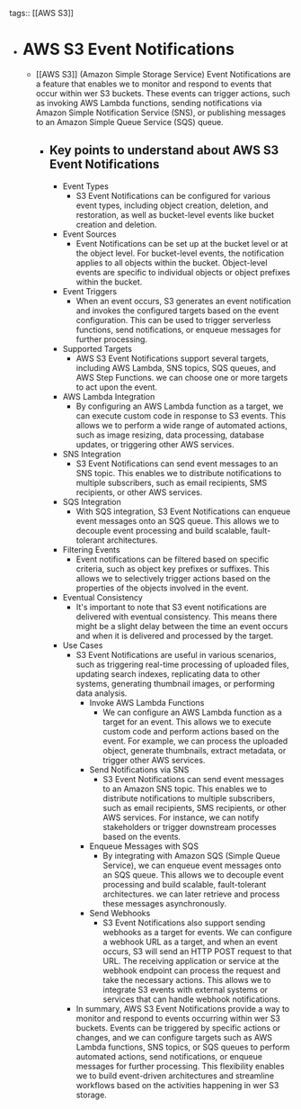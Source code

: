 tags:: [[AWS S3]]

- # AWS S3 Event Notifications
	- [[AWS S3]] (Amazon Simple Storage Service) Event Notifications are a feature that enables we to monitor and respond to events that occur within wer S3 buckets. These events can trigger actions, such as invoking AWS Lambda functions, sending notifications via Amazon Simple Notification Service (SNS), or publishing messages to an Amazon Simple Queue Service (SQS) queue.
		- ## Key points to understand about AWS S3 Event Notifications
			- Event Types
				- S3 Event Notifications can be configured for various event types, including object creation, deletion, and restoration, as well as bucket-level events like bucket creation and deletion.
			- Event Sources
				- Event Notifications can be set up at the bucket level or at the object level. For bucket-level events, the notification applies to all objects within the bucket. Object-level events are specific to individual objects or object prefixes within the bucket.
			- Event Triggers
				- When an event occurs, S3 generates an event notification and invokes the configured targets based on the event configuration. This can be used to trigger serverless functions, send notifications, or enqueue messages for further processing.
			- Supported Targets
				- AWS S3 Event Notifications support several targets, including AWS Lambda, SNS topics, SQS queues, and AWS Step Functions. we can choose one or more targets to act upon the event.
			- AWS Lambda Integration
				- By configuring an AWS Lambda function as a target, we can execute custom code in response to S3 events. This allows we to perform a wide range of automated actions, such as image resizing, data processing, database updates, or triggering other AWS services.
			- SNS Integration
				- S3 Event Notifications can send event messages to an SNS topic. This enables we to distribute notifications to multiple subscribers, such as email recipients, SMS recipients, or other AWS services.
			- SQS Integration
				- With SQS integration, S3 Event Notifications can enqueue event messages onto an SQS queue. This allows we to decouple event processing and build scalable, fault-tolerant architectures.
			- Filtering Events
				- Event notifications can be filtered based on specific criteria, such as object key prefixes or suffixes. This allows we to selectively trigger actions based on the properties of the objects involved in the event.
			- Eventual Consistency
				- It's important to note that S3 event notifications are delivered with eventual consistency. This means there might be a slight delay between the time an event occurs and when it is delivered and processed by the target.
			- Use Cases
				- S3 Event Notifications are useful in various scenarios, such as triggering real-time processing of uploaded files, updating search indexes, replicating data to other systems, generating thumbnail images, or performing data analysis.
					- Invoke AWS Lambda Functions
						- We can configure an AWS Lambda function as a target for an event. This allows we to execute custom code and perform actions based on the event. For example, we can process the uploaded object, generate thumbnails, extract metadata, or trigger other AWS services.
					- Send Notifications via SNS
						- S3 Event Notifications can send event messages to an Amazon SNS topic. This enables we to distribute notifications to multiple subscribers, such as email recipients, SMS recipients, or other AWS services. For instance, we can notify stakeholders or trigger downstream processes based on the events.
					- Enqueue Messages with SQS
						- By integrating with Amazon SQS (Simple Queue Service), we can enqueue event messages onto an SQS queue. This allows we to decouple event processing and build scalable, fault-tolerant architectures. we can later retrieve and process these messages asynchronously.
					- Send Webhooks
						- S3 Event Notifications also support sending webhooks as a target for events. We can configure a webhook URL as a target, and when an event occurs, S3 will send an HTTP POST request to that URL. The receiving application or service at the webhook endpoint can process the request and take the necessary actions. This allows we to integrate S3 events with external systems or services that can handle webhook notifications.
				- In summary, AWS S3 Event Notifications provide a way to monitor and respond to events occurring within wer S3 buckets. Events can be triggered by specific actions or changes, and we can configure targets such as AWS Lambda functions, SNS topics, or SQS queues to perform automated actions, send notifications, or enqueue messages for further processing. This flexibility enables we to build event-driven architectures and streamline workflows based on the activities happening in wer S3 storage.